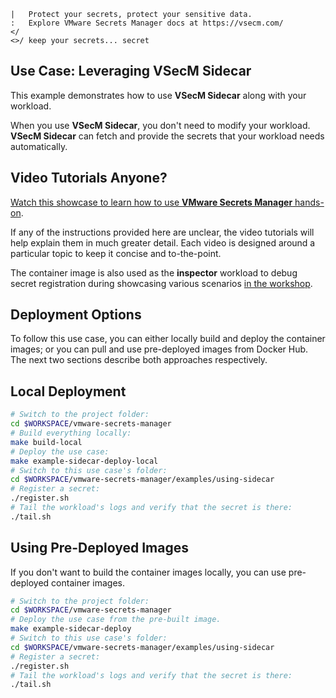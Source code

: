 ```text
|   Protect your secrets, protect your sensitive data.
:   Explore VMware Secrets Manager docs at https://vsecm.com/
</
<>/ keep your secrets... secret
```

## Use Case: Leveraging VSecM Sidecar

This example demonstrates how to use **VSecM Sidecar** along with your workload.

When you use **VSecM Sidecar**, you don't need to modify your workload. 
**VSecM Sidecar** can fetch and provide the secrets that your workload needs
automatically.

## Video Tutorials Anyone?

[Watch this showcase to learn how to use **VMware Secrets Manager** hands-on][videos].

If any of the instructions provided here are unclear, the video tutorials will
help explain them in much greater detail. Each video is designed around a
particular topic to keep it concise and to-the-point.

The container image is also used as the **inspector** workload to debug secret
registration during showcasing various scenarios [in the workshop](../vsecm-workshop).

[videos]: https://vimeo.com/showcase/10074951 "VSecM Showcase"

## Deployment Options

To follow this use case, you can either locally build and deploy the container
images; or you can pull and use pre-deployed images from Docker Hub. The
next two sections describe both approaches respectively.

## Local Deployment

```bash
# Switch to the project folder:
cd $WORKSPACE/vmware-secrets-manager 
# Build everything locally:
make build-local
# Deploy the use case:
make example-sidecar-deploy-local
# Switch to this use case's folder:
cd $WORKSPACE/vmware-secrets-manager/examples/using-sidecar
# Register a secret:
./register.sh
# Tail the workload's logs and verify that the secret is there:
./tail.sh
```

## Using Pre-Deployed Images

If you don't want to build the container images locally, you can use
pre-deployed container images.

```bash 
# Switch to the project folder:
cd $WORKSPACE/vmware-secrets-manager 
# Deploy the use case from the pre-built image.
make example-sidecar-deploy
# Switch to this use case's folder:
cd $WORKSPACE/vmware-secrets-manager/examples/using-sidecar
# Register a secret:
./register.sh
# Tail the workload's logs and verify that the secret is there:
./tail.sh
```
